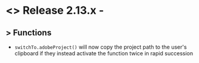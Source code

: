 # <> Release 2.13.x - 

## > Functions
- `switchTo.adobeProject()` will now copy the project path to the user's clipboard if they instead activate the function twice in rapid succession